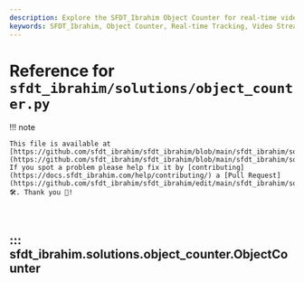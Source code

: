 ```yaml
---
description: Explore the SFDT_Ibrahim Object Counter for real-time video streams. Learn about initializing parameters, tracking objects, and more.
keywords: SFDT_Ibrahim, Object Counter, Real-time Tracking, Video Stream, Python, Object Detection
---
```


# Reference for `sfdt_ibrahim/solutions/object_counter.py`

!!! note

    This file is available at [https://github.com/sfdt_ibrahim/sfdt_ibrahim/blob/main/sfdt_ibrahim/solutions/object_counter.py](https://github.com/sfdt_ibrahim/sfdt_ibrahim/blob/main/sfdt_ibrahim/solutions/object_counter.py). If you spot a problem please help fix it by [contributing](https://docs.sfdt_ibrahim.com/help/contributing/) a [Pull Request](https://github.com/sfdt_ibrahim/sfdt_ibrahim/edit/main/sfdt_ibrahim/solutions/object_counter.py) 🛠️. Thank you 🙏!

<br>

## ::: sfdt_ibrahim.solutions.object_counter.ObjectCounter

<br><br>
